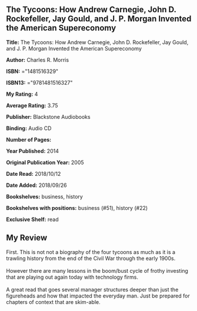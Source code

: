 ## The Tycoons: How Andrew Carnegie, John D. Rockefeller, Jay Gould, and J. P. Morgan Invented the American Supereconomy

**Title:** The Tycoons: How Andrew Carnegie, John D. Rockefeller, Jay Gould, and J. P. Morgan Invented the American Supereconomy

**Author:** Charles R. Morris

**ISBN:** ="1481516329"

**ISBN13:** ="9781481516327"

**My Rating:** 4

**Average Rating:** 3.75

**Publisher:** Blackstone Audiobooks

**Binding:** Audio CD

**Number of Pages:** 

**Year Published:** 2014

**Original Publication Year:** 2005

**Date Read:** 2018/10/12

**Date Added:** 2018/09/26

**Bookshelves:** business, history

**Bookshelves with positions:** business (#51), history (#22)

**Exclusive Shelf:** read


## My Review

First. This is not not a biography of the four tycoons as much as it is a trawling history from the end of the Civil War through the early 1900s.<br/><br/>However there are many lessons in the boom/bust cycle of frothy investing that are playing out again today with technology firms.<br/><br/>A great read that goes several manager structures deeper than just the figureheads and how that impacted the everyday man. Just be prepared for chapters of context that are skim-able.
